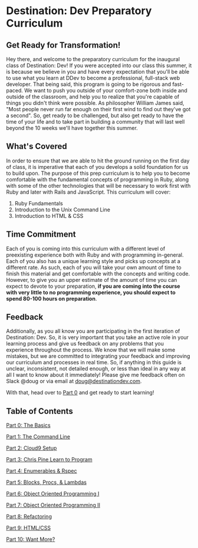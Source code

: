 # Destination: Dev Preparatory Curriculum

## Get Ready for Transformation!
Hey there, and welcome to the preparatory curriculum for the inaugural class of Destination: Dev! If you were accepted into our class this summer, it is because we believe in you and have every expectation that you'll be able to use what you learn at DDev to become a professional, full-stack web developer. That being said, this program is going to be rigorous and fast-paced. We want to push you outside of your comfort-zone both inside and outside of the classroom, and help you to realize that you're capable of things you didn't think were possible. As philosopher William James said, "Most people never run far enough on their first wind to find out they've got a second". So, get ready to be challenged, but also get ready to have the time of your life and to take part in building a community that will last well beyond the 10 weeks we'll have together this summer.

## What's Covered
In order to ensure that we are able to hit the ground running on the first day of class, it is imperative that each of you develops a solid foundation for us to build upon. The purpose of this prep curriculum is to help you to become comfortable with the fundamental concepts of programming in Ruby, along with some of the other technologies that will be necessary to work first with Ruby and later with Rails and JavaScript. This curriculum will cover:

  1. Ruby Fundamentals
  2. Introduction to the Unix Command Line
  3. Introduction to HTML & CSS

## Time Commitment
Each of you is coming into this curriculum with a different level of preexisting experience both with Ruby and with programming in-general. Each of you also has a unique learning style and picks up concepts at a different rate. As such, each of you will take your own amount of time to finish this material and get comfortable with the concepts and writing code. However, to give you an upper estimate of the amount of time you can expect to devote to your preparation, **if you are coming into the course with very little to no programming experience, you should expect to spend 80-100 hours on preparation**.

## Feedback
Additionally, as you all know you are participating in the first iteration of Destination: Dev. So, it is very important that you take an active role in your learning process and give us feedback on any problems that you experience throughout the process. We know that we will make some mistakes, but we are committed to integrating your feedback and improving our curriculum and processes in real time. So, if anything in this guide is unclear, inconsistent, not detailed enough, or less than ideal in any way at all I want to know about it immediately! Please give me feedback often on Slack @doug or via email at doug@destinationdev.com.

With that, head over to [Part 0](part0_the_basics.md) and get ready to start learning!

## Table of Contents

[Part 0: The Basics](part0_the_basics.md)

[Part 1: The Command Line](part1_the_command_line.md)

[Part 2: Cloud9 Setup](part2_cloud9_setup.md)

[Part 3: Chris Pine Learn to Program](part3_chris_pine_learn_to_program.md)

[Part 4: Enumerables & Rspec](part4_enumerables.md)

[Part 5: Blocks, Procs, & Lambdas](part5_blocks_procs_lambdas.md)

[Part 6: Object Oriented Programming I](part6_oo_1.md)

[Part 7: Object Oriented Programming II](part7_oo_2.md)

[Part 8: Refactoring](part8_refactoring.md)

[Part 9: HTML/CSS](part9_html_css.md)

[Part 10: Want More?](part10_want_more?.md)
